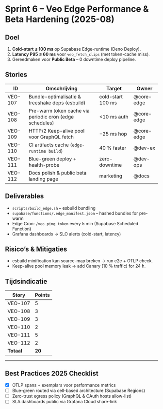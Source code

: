 # Sprint 6 – Veo Edge Performance & Beta Hardening (2025-08)

## Doel
1. **Cold-start ≤ 100 ms** op Supabase Edge-runtime (Deno Deploy).  
2. **Latency P95 ≤ 60 ms** voor `veo_fetch_clips` (met token-cache miss).  
3. Gereedmaken voor **Public Beta** – 0 downtime deploy pipeline.

## Stories
| ID | Omschrijving | Target | Owner |
|----|--------------|--------|-------|
| VEO-107 | Bundle-optimalisatie & treeshake deps (esbuild) | cold-start 100 ms | @core-edge |
| VEO-108 | Pre-warm token cache via periodic cron (edge schedules) | <10 ms auth | @core-edge |
| VEO-109 | HTTP/2 Keep-alive pool voor GraphQL fetch | −25 ms hop | @core-edge |
| VEO-110 | CI artifacts cache (`edge-runtime build`) | 40 % faster | @dev-ex |
| VEO-111 | Blue-green deploy + health-probe | zero-downtime | @dev-ops |
| VEO-112 | Docs polish & public beta landing page | marketing | @docs |

## Deliverables
* `scripts/build_edge.sh` – esbuild bundling 
* `supabase/functions/.edge_manifest.json` – hashed bundles for pre-warm
* Edge Cron: `/veo_ping_token` every 5 min (Supabase Scheduled Function)
* Grafana dashboards → SLO alerts (cold-start, latency)

## Risico’s & Mitigaties
* esbuild minification kan source-map breken → run e2e + OTLP check.  
* Keep-alive pool memory leak → add Canary (10 % traffic) for 24 h.

## Tijdsindicatie
| Story | Points |
|-------|--------|
| VEO-107 | 5 |
| VEO-108 | 3 |
| VEO-109 | 3 |
| VEO-110 | 2 |
| VEO-111 | 5 |
| VEO-112 | 2 |
| **Totaal** | **20** |

---

## Best Practices 2025 Checklist
- [x] OTLP spans + exemplars voor performance metrics
- [ ] Blue-green routed via cell-based architecture (Supabase Regions)
- [ ] Zero-trust egress policy (GraphQL & OAuth hosts allow-list)
- [ ] SLA dashboards public via Grafana Cloud share-link